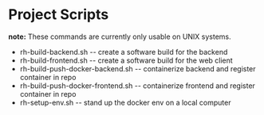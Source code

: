 # Project Scripts
**note:** These commands are currently only usable on UNIX systems.

* rh-build-backend.sh -- create a software build for the backend
* rh-build-frontend.sh -- create a software build for the web client
* rh-build-push-docker-backend.sh -- containerize backend and register container in repo
* rh-build-push-docker-frontend.sh -- containerize frontend and register container in repo
* rh-setup-env.sh -- stand up the docker env on a local computer
